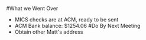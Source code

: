 #What we Went Over
 - MICS checks are at ACM, ready to be sent
 - ACM Bank balance: $1254.06
#Do By Next Meeting
 - Obtain other Matt's address